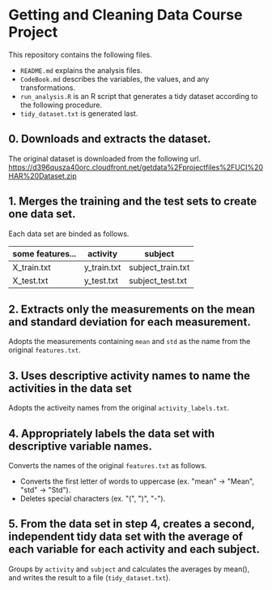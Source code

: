 # Getting and Cleaning Data Course Project
This repository contains the following files.
- `README.md` explains the analysis files.
- `CodeBook.md` describes the variables, the values, and any transformations.
- `run_analysis.R` is an R script that generates a tidy dataset according to the following procedure.
- `tidy_dataset.txt` is generated last.

## 0. Downloads and extracts the dataset.
The original dataset is downloaded from the following url.
https://d396qusza40orc.cloudfront.net/getdata%2Fprojectfiles%2FUCI%20HAR%20Dataset.zip

## 1. Merges the training and the test sets to create one data set.
Each data set are binded as follows.

|some features... | activity | subject |
| --- | --- | --- |
|X_train.txt | y_train.txt | subject_train.txt |
|X_test.txt | y_test.txt | subject_test.txt |

## 2. Extracts only the measurements on the mean and standard deviation for each measurement.
Adopts the measurements containing `mean` and `std` as the name from the original `features.txt`.

## 3. Uses descriptive activity names to name the activities in the data set
Adopts the activeity names from the original `activity_labels.txt`.

## 4. Appropriately labels the data set with descriptive variable names.
Converts the names of the original `features.txt` as follows.
- Converts the first letter of words to uppercase (ex. "mean" -> "Mean", "std" -> "Std").
- Deletes special characters (ex. "(", ")", "-").

## 5. From the data set in step 4, creates a second, independent tidy data set with the average of each variable for each activity and each subject.
Groups by `activity` and `subject` and calculates the averages by mean(), and writes the result to a file (`tidy_dataset.txt`).
